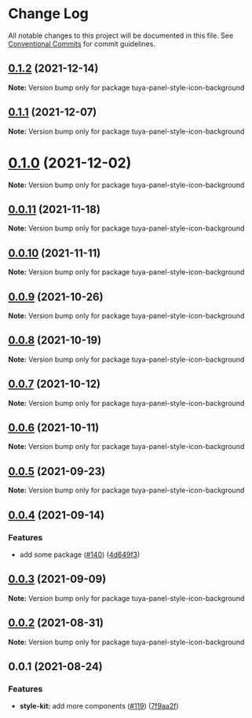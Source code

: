 # Change Log

All notable changes to this project will be documented in this file.
See [Conventional Commits](https://conventionalcommits.org) for commit guidelines.

## [0.1.2](https://github.com/tuya/tuya-panel-kit/compare/tuya-panel-style-icon-background@0.1.1...tuya-panel-style-icon-background@0.1.2) (2021-12-14)

**Note:** Version bump only for package tuya-panel-style-icon-background





## [0.1.1](https://github.com/tuya/tuya-panel-kit/compare/tuya-panel-style-icon-background@0.0.11...tuya-panel-style-icon-background@0.1.1) (2021-12-07)

**Note:** Version bump only for package tuya-panel-style-icon-background





# [0.1.0](https://github.com/tuya/tuya-panel-kit/compare/tuya-panel-style-icon-background@0.0.11...tuya-panel-style-icon-background@0.1.0) (2021-12-02)

**Note:** Version bump only for package tuya-panel-style-icon-background





## [0.0.11](https://github.com/tuya/tuya-panel-kit/compare/tuya-panel-style-icon-background@0.0.10...tuya-panel-style-icon-background@0.0.11) (2021-11-18)

**Note:** Version bump only for package tuya-panel-style-icon-background





## [0.0.10](https://github.com/tuya/tuya-panel-kit/compare/tuya-panel-style-icon-background@0.0.9...tuya-panel-style-icon-background@0.0.10) (2021-11-11)

**Note:** Version bump only for package tuya-panel-style-icon-background





## [0.0.9](https://github.com/tuya/tuya-panel-kit/compare/tuya-panel-style-icon-background@0.0.8...tuya-panel-style-icon-background@0.0.9) (2021-10-26)

**Note:** Version bump only for package tuya-panel-style-icon-background





## [0.0.8](https://github.com/tuya/tuya-panel-kit/compare/tuya-panel-style-icon-background@0.0.6...tuya-panel-style-icon-background@0.0.8) (2021-10-19)

**Note:** Version bump only for package tuya-panel-style-icon-background





## [0.0.7](https://github.com/tuya/tuya-panel-kit/compare/tuya-panel-style-icon-background@0.0.6...tuya-panel-style-icon-background@0.0.7) (2021-10-12)

**Note:** Version bump only for package tuya-panel-style-icon-background





## [0.0.6](https://github.com/tuya/tuya-panel-kit/compare/tuya-panel-style-icon-background@0.0.5...tuya-panel-style-icon-background@0.0.6) (2021-10-11)

**Note:** Version bump only for package tuya-panel-style-icon-background





## [0.0.5](https://github.com/tuya/tuya-panel-kit/compare/tuya-panel-style-icon-background@0.0.4...tuya-panel-style-icon-background@0.0.5) (2021-09-23)

**Note:** Version bump only for package tuya-panel-style-icon-background





## [0.0.4](https://github.com/tuya/tuya-panel-kit/compare/tuya-panel-style-icon-background@0.0.3...tuya-panel-style-icon-background@0.0.4) (2021-09-14)


### Features

* add some package ([#140](https://github.com/tuya/tuya-panel-kit/issues/140)) ([4d649f3](https://github.com/tuya/tuya-panel-kit/commit/4d649f3020ac96bc9aa16c0d27f925b13244317c))





## [0.0.3](https://github.com/tuya/tuya-panel-kit/compare/tuya-panel-style-icon-background@0.0.2...tuya-panel-style-icon-background@0.0.3) (2021-09-09)

**Note:** Version bump only for package tuya-panel-style-icon-background





## [0.0.2](https://github.com/tuya/tuya-panel-kit/compare/tuya-panel-style-icon-background@0.0.1...tuya-panel-style-icon-background@0.0.2) (2021-08-31)

**Note:** Version bump only for package tuya-panel-style-icon-background





## 0.0.1 (2021-08-24)


### Features

* **style-kit:** add more components ([#119](https://github.com/tuya/tuya-panel-kit/issues/119)) ([7f9aa2f](https://github.com/tuya/tuya-panel-kit/commit/7f9aa2fecf01c73760eeb88fcc09703ccef3afca))
